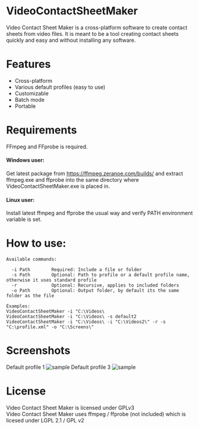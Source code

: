 # VideoContactSheetMaker
Video Contact Sheet Maker is a cross-platform software to create contact sheets from video files. It is meant to be a tool creating contact sheets quickly and easy and without installing any software.

# Features
- Cross-platform
- Various default profiles (easy to use)
- Customizable
- Batch mode
- Portable

# Requirements
FFmpeg and FFprobe is required.

#### Windows user:
Get latest package from https://ffmpeg.zeranoe.com/builds/ and extract ffmpeg.exe and ffprobe into the same directory where VideoContactSheetMaker.exe is placed in.

#### Linux user:
Install latest ffmpeg and ffprobe the usual way and verify PATH environment variable is set.

# How to use:

```
Available commands:

  -i Path        Required: Include a file or folder
  -s Path        Optional: Path to profile or a default profile name, otherwise it uses standard profile
  -r             Optional: Recursive, applies to included folders
  -o Path        Optional: Output folder, by default its the same folder as the file

Examples:
VideoContactSheetMaker -i "C:\Videos\
VideoContactSheetMaker -i "C:\Videos\ -s default2
VideoContactSheetMaker -i "C:\Videos\ -i "C:\Videos2\" -r -s "C:\profile.xml" -o "C:\Screens\"
```

# Screenshots
Default profile 1
![sample](https://user-images.githubusercontent.com/46010672/51354411-6d7ab980-1aab-11e9-82f2-fcdf9ae9f8a7.jpg)
Default profile 3
![sample](https://user-images.githubusercontent.com/46010672/51354428-779cb800-1aab-11e9-90ff-b39ad823b4a4.jpg)


# License
Video Contact Sheet Maker is licensed under GPLv3  
Video Contact Sheet Maker uses ffmpeg / ffprobe (not included) which is licesed under LGPL 2.1 / GPL v2
